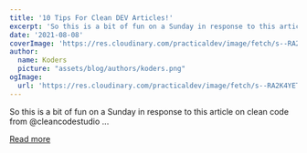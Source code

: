 ```yaml
---
title: '10 Tips For Clean DEV Articles!'
excerpt: 'So this is a bit of fun on a Sunday in response to this article on clean code from @cleancodestudio ...'
date: '2021-08-08'
coverImage: 'https://res.cloudinary.com/practicaldev/image/fetch/s--RA2K4YET--/c_imagga_scale,f_auto,fl_progressive,h_420,q_auto,w_1000/https://dev-to-uploads.s3.amazonaws.com/uploads/articles/r44xgmabww8fogfkdayr.jpg'
author:
  name: Koders
  picture: "assets/blog/authors/koders.png"
ogImage:
  url: 'https://res.cloudinary.com/practicaldev/image/fetch/s--RA2K4YET--/c_imagga_scale,f_auto,fl_progressive,h_420,q_auto,w_1000/https://dev-to-uploads.s3.amazonaws.com/uploads/articles/r44xgmabww8fogfkdayr.jpg'
---
```


So this is a bit of fun on a Sunday in response to this article on clean code from @cleancodestudio ...

[Read more](https://dev.to/inhuofficial/10-tips-for-clean-dev-articles-59id)
